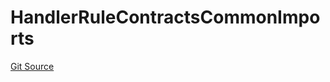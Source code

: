 # HandlerRuleContractsCommonImports
[Git Source](https://github.com/thrackle-io/tron/blob/4674814db01d3b90ed90d394187432e47d662f5c/src/client/token/handler/ruleContracts/HandlerRuleContractsCommonImports.sol)


